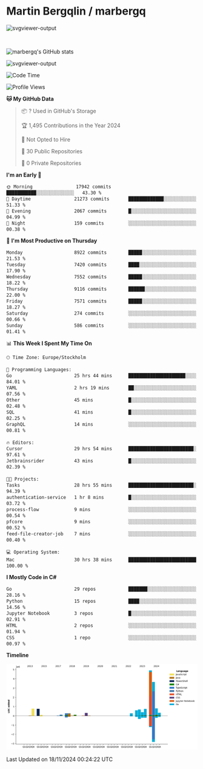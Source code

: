 # Martin Bergqlin / marbergq

![svgviewer-output](https://user-images.githubusercontent.com/2405410/206014777-22d41ecb-c24f-421d-b7d9-bba2cb5bb0de.svg)

<br>

<!--- [![Martin's Week](https://github-readme-stats.vercel.app/api/wakatime?username=marbergq&theme=dark)](https://github.com/anuraghazra/github-readme-stats) -->

![marbergq's GitHub stats](https://github-readme-stats.vercel.app/api?username=marbergq&count_private=true&show_icons=true)

![svgviewer-output](https://wakatime.com/badge/user/3f0a2069-6683-4e19-9a4a-7d21ea815067.svg)

<!--START_SECTION:waka-->
![Code Time](http://img.shields.io/badge/Code%20Time-4%2C598%20hrs%2048%20mins-blue)

![Profile Views](http://img.shields.io/badge/Profile%20Views-0-blue)

**🐱 My GitHub Data** 

> 📦 ? Used in GitHub's Storage 
 > 
> 🏆 1,495 Contributions in the Year 2024
 > 
> 🚫 Not Opted to Hire
 > 
> 📜 30 Public Repositories 
 > 
> 🔑 0 Private Repositories 
 > 
**I'm an Early 🐤** 

```text
🌞 Morning                17942 commits       ███████████░░░░░░░░░░░░░░   43.30 % 
🌆 Daytime                21273 commits       █████████████░░░░░░░░░░░░   51.33 % 
🌃 Evening                2067 commits        █░░░░░░░░░░░░░░░░░░░░░░░░   04.99 % 
🌙 Night                  159 commits         ░░░░░░░░░░░░░░░░░░░░░░░░░   00.38 % 
```
📅 **I'm Most Productive on Thursday** 

```text
Monday                   8922 commits        █████░░░░░░░░░░░░░░░░░░░░   21.53 % 
Tuesday                  7420 commits        ████░░░░░░░░░░░░░░░░░░░░░   17.90 % 
Wednesday                7552 commits        █████░░░░░░░░░░░░░░░░░░░░   18.22 % 
Thursday                 9116 commits        ██████░░░░░░░░░░░░░░░░░░░   22.00 % 
Friday                   7571 commits        █████░░░░░░░░░░░░░░░░░░░░   18.27 % 
Saturday                 274 commits         ░░░░░░░░░░░░░░░░░░░░░░░░░   00.66 % 
Sunday                   586 commits         ░░░░░░░░░░░░░░░░░░░░░░░░░   01.41 % 
```


📊 **This Week I Spent My Time On** 

```text
🕑︎ Time Zone: Europe/Stockholm

💬 Programming Languages: 
Go                       25 hrs 44 mins      █████████████████████░░░░   84.01 % 
YAML                     2 hrs 19 mins       ██░░░░░░░░░░░░░░░░░░░░░░░   07.56 % 
Other                    45 mins             █░░░░░░░░░░░░░░░░░░░░░░░░   02.48 % 
SQL                      41 mins             █░░░░░░░░░░░░░░░░░░░░░░░░   02.25 % 
GraphQL                  14 mins             ░░░░░░░░░░░░░░░░░░░░░░░░░   00.81 % 

🔥 Editors: 
Cursor                   29 hrs 54 mins      ████████████████████████░   97.61 % 
Jetbrainsrider           43 mins             █░░░░░░░░░░░░░░░░░░░░░░░░   02.39 % 

🐱‍💻 Projects: 
Tasks                    28 hrs 55 mins      ████████████████████████░   94.39 % 
authentication-service   1 hr 8 mins         █░░░░░░░░░░░░░░░░░░░░░░░░   03.72 % 
process-flow             9 mins              ░░░░░░░░░░░░░░░░░░░░░░░░░   00.54 % 
pfcore                   9 mins              ░░░░░░░░░░░░░░░░░░░░░░░░░   00.52 % 
feed-file-creator-job    7 mins              ░░░░░░░░░░░░░░░░░░░░░░░░░   00.40 % 

💻 Operating System: 
Mac                      30 hrs 38 mins      █████████████████████████   100.00 % 
```

**I Mostly Code in C#** 

```text
Go                       29 repos            ███████░░░░░░░░░░░░░░░░░░   28.16 % 
Python                   15 repos            ████░░░░░░░░░░░░░░░░░░░░░   14.56 % 
Jupyter Notebook         3 repos             █░░░░░░░░░░░░░░░░░░░░░░░░   02.91 % 
HTML                     2 repos             ░░░░░░░░░░░░░░░░░░░░░░░░░   01.94 % 
CSS                      1 repo              ░░░░░░░░░░░░░░░░░░░░░░░░░   00.97 % 
```



**Timeline**

![Lines of Code chart](https://raw.githubusercontent.com/marbergq/marbergq/main/assets/bar_graph.png)


 Last Updated on 18/11/2024 00:24:22 UTC
<!--END_SECTION:waka-->
